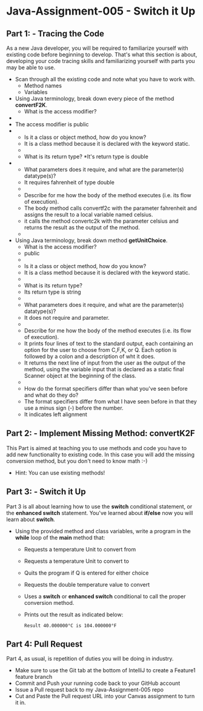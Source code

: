 # Java-Assignment-005 - Switch it Up

## Part 1: - Tracing the Code
As a new Java developer, you will be required to familiarize yourself with existing code before beginning to develop. That's what this section is about, developing your code tracing skills and familiarizing yourself with parts you may be able to use.
* Scan through all the existing code and note what you have to work with.
    * Method names
    * Variables
* Using Java terminology, break down every piece of the method **convertF2K**.
    * What is the access modifier?
* 
* The access modifier is public
* 
  * Is it a class or object method, how do you know?
  * It is a class method because it is declared with the keyword static.
  * 
  * What is its return type?
*It's return type is double
* 
  * What parameters does it require, and what are the parameter(s) datatype(s)?
  * It requires fahrenheit of type double
  * 
  * Describe for me how the body of the method executes (i.e. its flow of execution).
  * The body method calls convertf2c with the parameter fahrenheit and assigns the result to a local variable named celsius.
  * it calls the method convertc2k with the parameter celsius and returns the result as the output of the method.
  * 
* Using Java terminology, break down method **getUnitChoice**.
    * What is the access modifier?
    * public
    * 
    * Is it a class or object method, how do you know?
    * It is a class method because it is declared with the keyword static.
    * 
    * What is its return type?
    * Its return type is string
    * 
    * What parameters does it require, and what are the parameter(s) datatype(s)?
    * It does not require and parameter.
    * 
    * Describe for me how the body of the method executes (i.e. its flow of execution).
    * It prints four lines of text to the standard output, each containing an option for the user to choose from C,F,K, or Q. Each option is followed by a colon and a description of wht it does.
    * It returns the next line of input from the user as the output of the method, using the variable input that is declared as a static final Scanner object at the beginning of the class.
    * 
    * How do the format specifiers differ than what you've seen before and what do they do?
    * The format specifiers differ from what I have seen before in that they use a minus sign (-) before the number.
    * It indicates left alignment

## Part 2: - Implement Missing Method: convertK2F
This Part is aimed at teaching you to use methods and code you have to add new functionality to existing code. In this case you will add the missing conversion method, but you don't need to know math :-)
* Hint: You can use existing methods!

## Part 3: - Switch it Up
Part 3 is all about learning how to use the **switch** conditional statement, or the **enhanced switch** statement. You've learned about **if/else** now you will learn about **switch**.
* Using the provided method and class variables, write a program in the **while** loop of the **main** method that:
    * Requests a temperature Unit to convert from
    * Requests a temperature Unit to convert to
    * Quits the program if Q is entered for either choice
    * Requests the double temperature value to convert
    * Uses a **switch** or **enhanced switch** conditional to call the proper conversion method.
    * Prints out the result as indicated below:

          Result 40.000000°C is 104.000000°F

## Part 4: Pull Request
Part 4, as usual, is repetition of duties you will be doing in industry.
* Make sure to use the Git tab at the bottom of IntelliJ to create a Feature1 feature branch
* Commit and Push your running code back to your GitHub account
* Issue a Pull request back to my Java-Assignment-005 repo
* Cut and Paste the Pull request URL into your Canvas assignment to turn it in.
